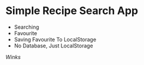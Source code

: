 <h1>Simple Recipe Search App</h1>
<ul>
<li>Searching</li>
<li>Favourite</li>
<li>Saving Favourite To LocalStorage</li>
<li>No Database, Just LocalStorage</li>
</ul>

<i>Winks</i>
